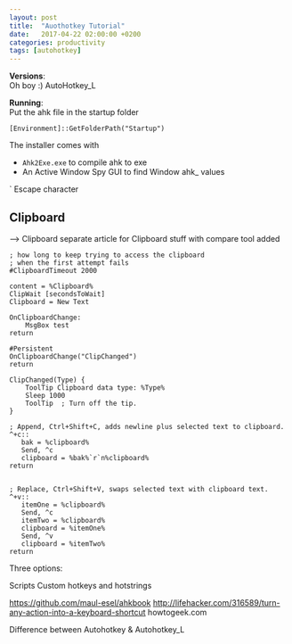```yaml
---
layout: post
title:  "Auothotkey Tutorial"
date:   2017-04-22 02:00:00 +0200
categories: productivity
tags: [autohotkey]
---
```





<!--more-->

**Versions**:  
Oh boy :)
AutoHotkey_L


**Running**:  
Put the ahk file in the startup folder
```
[Environment]::GetFolderPath("Startup")
```

The installer comes with
- `Ahk2Exe.exe` to compile ahk to exe
- An Active Window Spy GUI to find Window ahk_ values



` Escape character


Clipboard
---------

--> Clipboard separate article for Clipboard stuff with compare tool added

```ahk
; how long to keep trying to access the clipboard
; when the first attempt fails
#ClipboardTimeout 2000

content = %Clipboard%
ClipWait [secondsToWait]
Clipboard = New Text

OnClipboardChange:
	MsgBox test
return

#Persistent
OnClipboardChange("ClipChanged")
return

ClipChanged(Type) {
    ToolTip Clipboard data type: %Type%
    Sleep 1000
    ToolTip  ; Turn off the tip.
}

; Append, Ctrl+Shift+C, adds newline plus selected text to clipboard.
^+c::
   bak = %clipboard%
   Send, ^c
   clipboard = %bak%`r`n%clipboard%
return


; Replace, Ctrl+Shift+V, swaps selected text with clipboard text.
^+v::
   itemOne = %clipboard%
   Send, ^c
   itemTwo = %clipboard%
   clipboard = %itemOne%
   Send, ^v
   clipboard = %itemTwo%
return
```



Three options:  

Scripts 
Custom hotkeys 
and hotstrings




https://github.com/maul-esel/ahkbook
http://lifehacker.com/316589/turn-any-action-into-a-keyboard-shortcut
howtogeek.com




Difference between Autohotkey & Autohotkey_L

